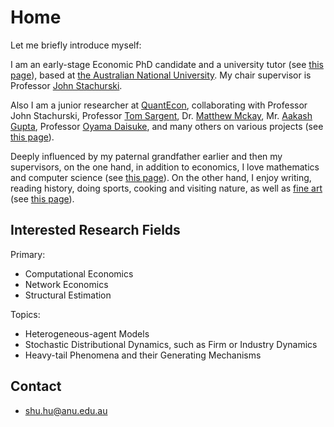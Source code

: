 # Home

Let me briefly introduce myself: 

I am an early-stage Economic PhD candidate and a university tutor (see [this page](teaching)), based at [the Australian National University](https://cbe.anu.edu.au/about/staff-directory/shu-hu). My chair supervisor is Professor [John Stachurski](https://johnstachurski.net/). 

Also I am a junior researcher at [QuantEcon](https://quantecon.org/), collaborating with Professor John Stachurski, Professor [Tom Sargent](http://www.tomsargent.com/), Dr. [Matthew Mckay](https://github.com/mmcky), Mr. [Aakash Gupta](https://github.com/AakashGfude), Professor [Oyama Daisuke](http://www.oyama.e.u-tokyo.ac.jp/),  and many others on various projects (see [this page](qeprojects)).

Deeply influenced by my paternal grandfather earlier and then my supervisors, on the one hand, in addition to economics, I love mathematics and computer science (see [this page](learning)). On the other hand, I enjoy writing, reading history, doing sports, cooking and visiting nature, as well as [fine art](https://en.wikipedia.org/wiki/Fine_art) (see [this page](miscellaneous)). 

## Interested Research Fields

Primary:
- Computational Economics
- Network Economics
- Structural Estimation

Topics:
- Heterogeneous-agent Models
- Stochastic Distributional Dynamics, such as Firm or Industry Dynamics
- Heavy-tail Phenomena and their Generating Mechanisms


## Contact

- shu.hu@anu.edu.au